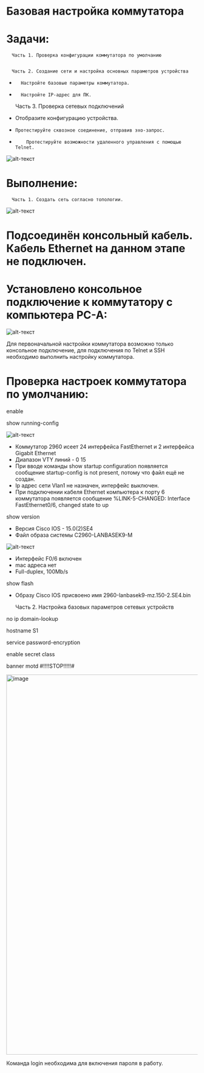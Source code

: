 # Базовая настройка коммутатора

# Задачи:
      Часть 1. Проверка конфигурации коммутатора по умолчанию

    
      Часть 2. Создание сети и настройка основных параметров устройства
  *       Настройте базовые параметры коммутатора.

  *       Настройте IP-адрес для ПК.

    Часть 3. Проверка сетевых подключений

  *   Отобразите конфигурацию устройства.

  *     Протестируйте сквозное соединение, отправив эхо-запрос.

  *         Протестируйте возможности удаленного управления с помощью Telnet.


![alt-текст](https://github.com/ALEKSANDR-D19/OtusBasic/blob/main/Jpeg/Снимок.PNG)

# Выполнение:
      Часть 1. Создать сеть согласно топологии.

![alt-текст](https://github.com/ALEKSANDR-D19/OtusBasic/blob/main/Jpeg/1.PNG)
# Подсоединён консольный кабель. Кабель Ethernet на данном этапе не подключен.


# Установлено консольное подключение к коммутатору с компьютера PC-A:

![alt-текст](https://github.com/ALEKSANDR-D19/OtusBasic/blob/main/Jpeg/2.PNG)

Для первоначальной настройки коммутатора возможно только консольное подключение, для подключения по Telnet и SSH необходимо выполнить настройку коммутатора.

# Проверка настроек коммутатора по умолчанию: 
enable

show running-config

![alt-текст](https://github.com/ALEKSANDR-D19/OtusBasic/blob/main/Jpeg/3.PNG)
  * Коммутатор 2960 исеет 24 интерфейса FastEthernet и 2 интерфейса Gigabit Ethernet
  * Диапазон VTY линий - 0 15
  * При вводе команды show startup configuration появляется сообщение startup-config is not present, потому что файл ещё не создан.
  * Ip адрес сети Vlan1 не назначен, интерфейс выключен.
  * При подключении кабеля Ethernet компьютера к порту 6 коммутатора появляется сообщение %LINK-5-CHANGED: Interface FastEthernet0/6, changed state to up


show version
  * Версия Cisco IOS - 15.0(2)SE4
  * Файл образа системы C2960-LANBASEK9-M

![alt-текст](https://github.com/ALEKSANDR-D19/OtusBasic/blob/main/Jpeg/4.PNG)

  * Интерфейс F0/6 включен
  * mac адреса нет
  * Full-duplex, 100Mb/s

show flash

  * Образу Cisco IOS присвоено имя 2960-lanbasek9-mz.150-2.SE4.bin

    Часть 2. Настройка базовых параметров сетевых устройств


no ip domain-lookup

hostname S1

service password-encryption

enable secret class

banner motd #!!!!STOP!!!!!#

<img width="620" height="998" alt="image" src="https://github.com/user-attachments/assets/21676082-ac9b-4fa6-a1f5-a850896ef11e" />

Команда login необходима для включения пароля в работу.







      


      
